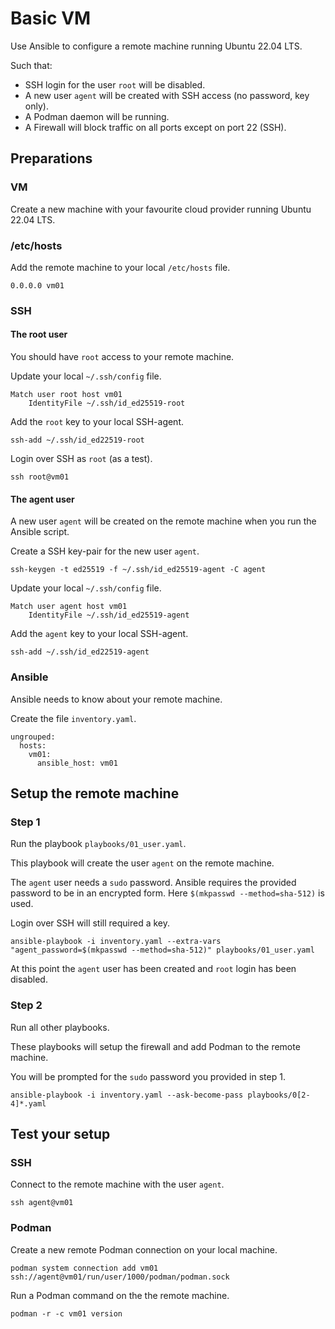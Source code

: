 # Basic VM

Use Ansible to configure a remote machine running Ubuntu 22.04 LTS.

Such that:

- SSH login for the user `root` will be disabled.
- A new user `agent` will be created with SSH access (no password, key only).
- A Podman daemon will be running.
- A Firewall will block traffic on all ports except on port 22 (SSH).

## Preparations

### VM

Create a new machine with your favourite cloud provider running Ubuntu 22.04 LTS.

### /etc/hosts

Add the remote machine to your local `/etc/hosts` file.

```
0.0.0.0 vm01
```

### SSH

#### The root user

You should have `root` access to your remote machine.

Update your local `~/.ssh/config` file.

```
Match user root host vm01
    IdentityFile ~/.ssh/id_ed25519-root
```

Add the `root` key to your local SSH-agent.

```
ssh-add ~/.ssh/id_ed22519-root
```

Login over SSH as `root` (as a test).

```
ssh root@vm01
```

#### The agent user

A new user `agent` will be created on the remote machine when you run the Ansible script.

Create a SSH key-pair for the new user `agent`.

```
ssh-keygen -t ed25519 -f ~/.ssh/id_ed25519-agent -C agent
```

Update your local `~/.ssh/config` file.

```
Match user agent host vm01
    IdentityFile ~/.ssh/id_ed25519-agent
```

Add the `agent` key to your local SSH-agent.

```
ssh-add ~/.ssh/id_ed22519-agent
```

### Ansible

Ansible needs to know about your remote machine.

Create the file `inventory.yaml`.

```
ungrouped:
  hosts:
    vm01:
      ansible_host: vm01
```

## Setup the remote machine

### Step 1

Run the playbook `playbooks/01_user.yaml`. 

This playbook will create the user `agent` on the remote machine.

The `agent` user needs a `sudo` password. Ansible requires the provided password to be in an encrypted form. Here `$(mkpasswd --method=sha-512)` is used.

Login over SSH will still required a key.

```
ansible-playbook -i inventory.yaml --extra-vars "agent_password=$(mkpasswd --method=sha-512)" playbooks/01_user.yaml
```

At this point the `agent` user has been created and `root` login has been disabled.

### Step 2

Run all other playbooks. 

These playbooks will setup the firewall and add Podman to the remote machine.

You will be prompted for the `sudo` password you provided in step 1.

```
ansible-playbook -i inventory.yaml --ask-become-pass playbooks/0[2-4]*.yaml
```

## Test your setup

### SSH

Connect to the remote machine with the user `agent`.

```
ssh agent@vm01
```

### Podman

Create a new remote Podman connection on your local machine.

```
podman system connection add vm01 ssh://agent@vm01/run/user/1000/podman/podman.sock
```

Run a Podman command on the the remote machine.

```
podman -r -c vm01 version
```
